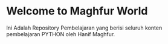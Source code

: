 # Welcome to Maghfur World

Ini Adalah Repository Pembelajaran yang berisi seluruh konten pembelajaran PYTHON oleh Hanif Maghfur.
